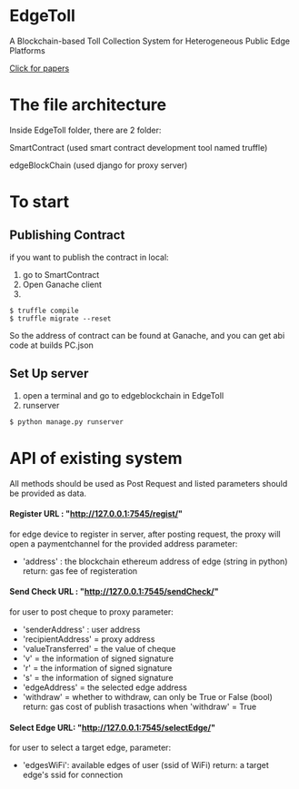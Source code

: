 # EdgeToll
A Blockchain-based Toll Collection System for Heterogeneous Public Edge Platforms

[Click for papers](https://mypage.cuhk.edu.cn/academics/caiwei/paper/XiaoFGC2019.pdf)

# The file architecture
Inside EdgeToll folder, there are 2 folder:


SmartContract (used smart contract development tool named truffle)

edgeBlockChain (used django for proxy server)


# To start

## Publishing Contract
if you want to publish the contract in local:
1. go to SmartContract
2. Open Ganache client
3.

```shell
$ truffle compile
$ truffle migrate --reset
```  
So the address of contract can be found at Ganache, and you can get abi code at builds PC.json


## Set Up server

1. open a terminal and go to edgeblockchain in EdgeToll
2. runserver
  ```sh
  $ python manage.py runserver
  ```
  
# API of existing system

All methods should be used as Post Request and listed parameters should be provided as data.

#### Register URL : "http://127.0.0.1:7545/regist/"
for edge device to register in server, after posting request, the proxy will open a paymentchannel for the provided address
parameter: 
- 'address' : the blockchain ethereum address of edge (string in python)
return: gas fee of registeration 



####  Send Check URL : "http://127.0.0.1:7545/sendCheck/"
for user to post cheque to proxy
parameter:
- 'senderAddress' :  user address
- 'recipientAddress' = proxy address 
- 'valueTransferred' = the value of cheque
- 'v' = the information of signed signature
- 'r' = the information of signed signature
- 's' = the information of signed signature
- 'edgeAddress' = the selected edge address
- 'withdraw' = whether to withdraw, can only be True or False (bool)
return: gas cost of publish trasactions when 'withdraw' = True

#### Select Edge URL:  "http://127.0.0.1:7545/selectEdge/"
for user to select a target edge, 
parameter:
- 'edgesWiFi': available edges of user (ssid of WiFi)
return: a target edge's ssid for connection









 
